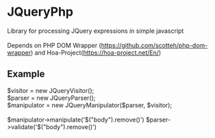 <h1>JQueryPhp</h1>

Library for processing JQuery expressions in simple javascript
<br>
<br>
Depends on PHP DOM Wrapper (https://github.com/scotteh/php-dom-wrapper) and Hoa-Project(https://hoa-project.net/En/)

<h2>Example</h2>
$visitor = new JQueryVisitor();<br>
$parser = new JQueryParser();<br>
$manipulator = new JQueryManipulator($parser, $visitor);
<br>
<br>
$manipulator->manipulate('$("body").remove()')
$parser->validate('$("body").remove()')
